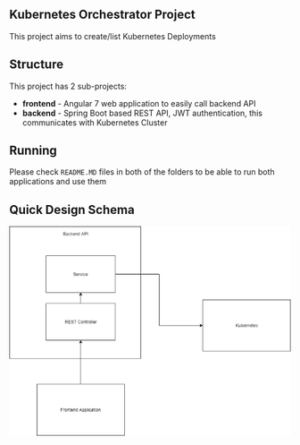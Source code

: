 Kubernetes Orchestrator Project
---
This project aims to create/list Kubernetes Deployments

Structure
---
This project has 2 sub-projects: 
- **frontend** - Angular 7 web application to easily call backend API
- **backend** - Spring Boot based REST API, JWT authentication, this communicates with Kubernetes Cluster

Running
---
Please check `README.MD` files in both of the folders to be able to run both applications and use them

Quick Design Schema
---
![Design Schema](design_schema.png)
